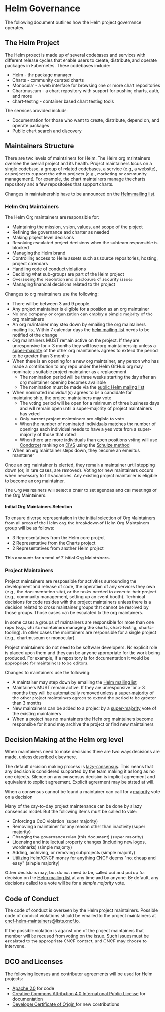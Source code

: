 # Helm Governance

The following document outlines how the Helm project governance operates.

## The Helm Project

The Helm project is made up of several codebases and services with different release cycles that enable users to create, distribute, and operate packages in Kubernetes. These codebases include:

* Helm - the package manager
* Charts - community curated charts
* Monocular - a web interface for browsing one or more chart repositories
* Chartmuseum - a chart repository with support for pushing charts, auth, and more
* chart-testing - container based chart testing tools

The services provided include:

* Documentation for those who want to create, distribute, depend on, and operate packages
* Public chart search and discovery

## Maintainers Structure

There are two levels of maintainers for Helm. The Helm org maintainers oversee the overall project and its health. Project maintainers focus on a single codebase, a group of related codebases, a service (e.g., a website), or project to support the other projects (e.g., marketing or community management). For example, the chart maintainers manage the charts repository and a few repositories that support charts.

Changes in maintainership have to be announced on the [Helm mailing list](https://lists.cncf.io/g/cncf-helm).

### Helm Org Maintainers

The Helm Org maintainers are responsible for:

* Maintaining the mission, vision, values, and scope of the project
* Refining the governance and charter as needed
* Making project level decisions
* Resolving escalated project decisions when the subteam responsible is blocked
* Managing the Helm brand
* Controlling access to Helm assets such as source repositories, hosting, project calendars
* Handling code of conduct violations
* Deciding what sub-groups are part of the Helm project
* Overseeing the resolution and disclosure of security issues
* Managing financial decisions related to the project

Changes to org maintainers use the following:

* There will be between 3 and 9 people.
* Any project maintainer is eligible for a position as an org maintainer
* No one company or organization can employ a simple majority of the org maintainers
* An org maintainer may step down by emailing the org maintainers mailing list. Within 7 calendar days the [helm mailing list](https://lists.cncf.io/g/cncf-helm) needs to be notified of the change
* Org maintainers MUST remain active on the project. If they are unresponsive for > 3 months they will lose org maintainership unless a [super-majority](https://en.wikipedia.org/wiki/Supermajority#Two-thirds_vote) of the other org maintainers agrees to extend the period to be greater than 3 months
* When there is an opening for a new org maintainer, any person who has made a contribution to any repo under the Helm GitHub org may nominate a suitable project maintainer as a replacement
  * The nomination period will be three weeks starting the day after an org maintainer opening becomes available
  * The nomination must be made via the [public Helm mailing list](https://lists.cncf.io/g/cncf-helm/)
* When nominated individual(s) agrees to be a candidate for maintainership, the project maintainers may vote
  * The voting period will be open for a minimum of three business days and will remain open until a super-majority of project maintainers has voted
  * Only current project maintainers are eligible to vote
  * When the number of nominated individuals matches the number of openings each individual needs to have a yes vote from a super-majority of those that voted
  * When there are more individuals than open positions voting will use [Condorcet](https://en.wikipedia.org/wiki/Condorcet_method) ranking on [CIVS](http://civs.cs.cornell.edu/) using the [Schulze method](https://en.wikipedia.org/wiki/Schulze_method)
* When an org maintainer steps down, they become an emeritus maintainer

Once an org maintainer is elected, they remain a maintainer until stepping down (or, in rare cases, are removed). Voting for new maintainers occurs when necessary to fill vacancies. Any existing project maintainer is eligible to become an org maintainer.

The Org Maintainers will select a chair to set agendas and call meetings of the Org Maintainers.

#### Initial Org Maintainers Selection

To ensure diverse representation in the initial selection of Org Maintainers from all areas of the Helm org, the breakdown of Helm Org Maintainers group will be as follows:

* 3 Representatives from the Helm core project
* 2 Representative from the Charts project
* 2 Representatives from another Helm project

This accounts for a total of 7 initial Org Maintainers.

### Project Maintainers

Project maintainers are responsible for activities surrounding the development and release of code, the operation of any services they own (e.g., the documentation site), or the tasks needed to execute their project (e.g., community management, setting up an event booth). Technical decisions for code resides with the project maintainers unless there is a decision related to cross maintainer groups that cannot be resolved by those groups. Those cases can be escalated to the org maintainers.

In some cases a groups of maintainers are responsible for more than one repo (e.g., charts maintainers managing the charts, chart-testing, charts-tooling). In other cases the maintainers are responsible for a single project (e.g., chartmuseum or monocular).

Project maintainers do not need to be software developers. No explicit role is placed upon them and they can be anyone appropriate for the work being produced. For example, if a repository is for documentation it would be appropriate for maintainers to be editors.

Changes to maintainers use the following:

* A maintainer may step down by emailing the [Helm mailing list](https://lists.cncf.io/g/cncf-helm)
* Maintainers MUST remain active. If they are unresponsive for > 3 months they will be automatically removed unless a [super-majority](https://en.wikipedia.org/wiki/Supermajority#Two-thirds_vote) of the other project maintainers agrees to extend the period to be greater than 3 months
* New maintainers can be added to a project by a [super-majority](https://en.wikipedia.org/wiki/Supermajority#Two-thirds_vote) vote of the existing maintainers
* When a project has no maintainers the Helm org maintainers become responsible for it and may archive the project or find new maintainers

## Decision Making at the Helm org level

When maintainers need to make decisions there are two ways decisions are made, unless described elsewhere.

The default decision making process is [lazy-consensus](http://communitymgt.wikia.com/wiki/Lazy_consensus). This means that any decision is considered supported by the team making it as long as no one objects. Silence on any consensus decision is implicit agreement and equivalent to explicit agreement. Explicit agreement may be stated at will.

When a consensus cannot be found a maintainer can call for a [majority](https://en.wikipedia.org/wiki/Majority) vote on a decision.

Many of the day-to-day project maintenance can be done by a lazy consensus model. But the following items must be called to vote:

* Enforcing a CoC violation (super majority)
* Removing a maintainer for any reason other than inactivity (super majority)
* Changing the governance rules (this document) (super majority)
* Licensing and intellectual property changes (including new logos, wordmarks) (simple majority)
* Adding, archiving, or removing subprojects (simple majority)
* Utilizing Helm/CNCF money for anything CNCF deems "not cheap and easy" (simple majority)

Other decisions may, but do not need to be, called out and put up for decision on the [Helm mailing list](https://lists.cncf.io/g/cncf-helm) at any time and by anyone. By default, any decisions called to a vote will be for a _simple majority_ vote.

## Code of Conduct

The code of conduct is overseen by the Helm project maintainers. Possible code of conduct violations should be emailed to the project maintainers at cncf-helm-maintainers@lists.cncf.io.

If the possible violation is against one of the project maintainers that member will be recused from voting on the issue. Such issues must be escalated to the appropriate CNCF contact, and CNCF may choose to intervene.

## DCO and Licenses

The following licenses and contributor agreements will be used for Helm projects:

* [Apache 2.0](https://opensource.org/licenses/Apache-2.0) for code
* [Creative Commons Attribution 4.0 International Public License](https://creativecommons.org/licenses/by/4.0/legalcode) for documentation
* [Developer Certificate of Origin ](https://developercertificate.org/) for new contributions